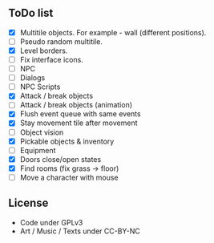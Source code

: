 ## ToDo list

- [x] Multitile objects. For example - wall (different positions).
- [ ] Pseudo random multitile.
- [x] Level borders.
- [ ] Fix interface icons.
- [ ] NPC
- [ ] Dialogs
- [ ] NPC Scripts
- [x] Attack / break objects
- [ ] Attack / break objects (animation)
- [x] Flush event queue with same events
- [x] Stay movement tile after movement
- [ ] Object vision
- [x] Pickable objects & inventory
- [ ] Equipment
- [x] Doors close/open states
- [x] Find rooms (fix grass -> floor)
- [ ] Move a character with mouse

## License

- Code under GPLv3
- Art / Music / Texts under CC-BY-NC

